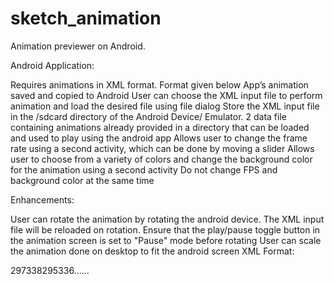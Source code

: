 sketch_animation
================

Animation previewer on Android.

Android Application:

Requires animations in XML format. Format given below
App’s animation saved and copied to Android
User can choose the XML input file to perform animation and load the desired file using file dialog
Store the XML input file in the /sdcard directory of the Android Device/ Emulator.
2 data file containing animations already provided in a directory that can be loaded and used to play using the android app
Allows user to change the frame rate using a second activity, which can be done by moving a slider
Allows user to choose from a variety of colors and change the background color for the animation using a second activity
Do not change FPS and background color at the same time

Enhancements:

User can rotate the animation by rotating the android device. The XML input file will be reloaded on rotation.
Ensure that the play/pause toggle button in the animation screen is set to "Pause" mode before rotating
User can scale the animation done on desktop to fit the android screen
XML Format:

<?xml version="1.0" encoding="UTF-8" standalone="no"?> 297338295336......

